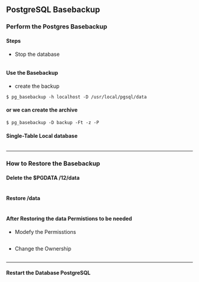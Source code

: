 ## PostgreSQL Basebackup 

### Perform the Postgres Basebackup
####  Steps

- Stop the database 
```systemctl stop postgresql-12.service
```
#### Use the Basebackup 

- create the backup 
```
$ pg_basebackup -h localhost -D /usr/local/pgsql/data

```
#### or we can create the archive 
```
$ pg_basebackup -D backup -Ft -z -P

```
#### Single-Table Local database 
```$ pg_basebackup -D - -Ft -X fetch | bzip2 > backup.tar.bz2
```
--------------------------------------------------------------
### How to Restore the Basebackup
#### Delete the $PGDATA /12/data 
```rm -rf ./data
```
#### Restore /data
```cp -r ./backupfile/ ./12/data/
```
#### After Restoring the data Permistions to be needed
- Modefy the Permisstions 
```chmod 0750 -R /var/lib/pgsql/12/data

```
- Change the Ownership 
```chown postgres:postgres  -R /var/log/pgbackrest

```
--------------------------------------------------------------
#### Restart the Database PostgreSQL 

```systemctl restart postgresql-12.service

```

